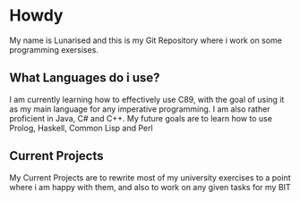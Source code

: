 <h1> Howdy </h1>
<p> My name is Lunarised and this is my Git Repository where i work on
some programming exersises.</p>
<h2> What Languages do i use? </h2>
<p>I am currently learning how to effectively use C89, with the goal of using it as my main language
for any imperative programming. I am also rather proficient in Java, C# and C++. My future goals are to learn how to use Prolog, Haskell, Common Lisp and Perl </p>
<h2> Current Projects </h2>
<p>My Current Projects are to rewrite most of my university exercises to a point where i am happy with them, and also to work on any given tasks for my BIT</p>


